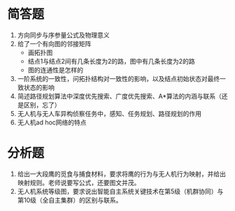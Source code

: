 # 简答题

1. 方向同步与序参量公式及物理意义
2. 给了一个有向图的邻接矩阵
   - 画拓扑图
   - 结点1与结点2间有几条长度为2的路，图中有几条长度为2的路
   - 图的连通性是怎样的
3. 一阶系统的一致性，问拓扑结构对一致性的影响，以及结点初始状态对最终一致状态的影响
4. 简述路径规划算法中深度优先搜索、广度优先搜索、A*算法的内涵与联系（还是区别，忘了）
5. 无人机与无人车异构侦察任务中，感知、任务规划、路径规划的作用
6. 无人机ad hoc网络的特点

# 分析题

1. 给出一大段鹰的觅食与捕食材料，要求将鹰的行为与无人机行为映射，并给出映射规则。老师说要写公式，还要图文并茂。
2. 无人机系统等级图，要求说出智能自主系统关键技术在第5级（机群协同）与第10级（全自主集群）的区别与联系。
